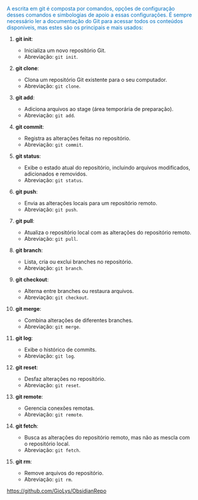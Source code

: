 <span style="color:#0070c0">A escrita em git é composta por comandos, opções de configuração desses comandos e simbologias de apoio a essas configurações. É sempre necessário ler a documentação do Git para acessar todos os conteúdos disponíveis, mas estes são os principais e mais usados:</span>

1. **git init**:
    
    - Inicializa um novo repositório Git.
    - Abreviação: `git init`.
    
2. **git clone**:
    
    - Clona um repositório Git existente para o seu computador.
    - Abreviação: `git clone`.
    
3. **git add**:
    
    - Adiciona arquivos ao stage (área temporária de preparação).
    - Abreviação: `git add`.
    
4. **git commit**:
    
    - Registra as alterações feitas no repositório.
    - Abreviação: `git commit`.
    
5. **git status**:
    
    - Exibe o estado atual do repositório, incluindo arquivos modificados, adicionados e removidos.
    - Abreviação: `git status`.
    
6. **git push**:
    
    - Envia as alterações locais para um repositório remoto.
    - Abreviação: `git push`.
    
7. **git pull**:
    
    - Atualiza o repositório local com as alterações do repositório remoto.
    - Abreviação: `git pull`.
    
8. **git branch**:
    
    - Lista, cria ou exclui branches no repositório.
    - Abreviação: `git branch`.
    
9. **git checkout**:
    
    - Alterna entre branches ou restaura arquivos.
    - Abreviação: `git checkout`.
    
10. **git merge**:
    
    - Combina alterações de diferentes branches.
    - Abreviação: `git merge`.
    
11. **git log**:
    
    - Exibe o histórico de commits.
    - Abreviação: `git log`.
    
12. **git reset**:
    
    - Desfaz alterações no repositório.
    - Abreviação: `git reset`.
    
13. **git remote**:
    
    - Gerencia conexões remotas.
    - Abreviação: `git remote`.
    
14. **git fetch**:
    
    - Busca as alterações do repositório remoto, mas não as mescla com o repositório local.
    - Abreviação: `git fetch`.
    
15. **git rm**:
    
    - Remove arquivos do repositório.
    - Abreviação: `git rm`.

https://github.com/GioLys/ObsidianRepo